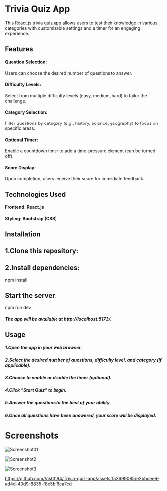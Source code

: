# Trivia Quiz App

This React.js trivia quiz app allows users to test their knowledge in various categories with customizable settings and a timer for an engaging experience.

## Features
#### Question Selection:
Users can choose the desired number of questions to answer.
#### Difficulty Levels:
Select from multiple difficulty levels (easy, medium, hard) to tailor the challenge.
#### Category Selection:
Filter questions by category (e.g., history, science, geography) to focus on specific areas.
#### Optional Timer:
Enable a countdown timer to add a time-pressure element (can be turned off).
#### Score Display:
Upon completion, users receive their score for immediate feedback.

## Technologies Used
#### Frontend: React.js
#### Styling: Bootstrap (CSS)

## Installation
## 1.Clone this repository:

## 2.Install dependencies:

npm install

## Start the  server:
npm run dev

##### The app will be available at http://localhost:5173/.
## Usage
##### 1.Open the app in your web browser.
##### 2.Select the desired number of questions, difficulty level, and category (if applicable).
##### 3.Choose to enable or disable the timer (optional).
##### 4.Click "Start Quiz" to begin.
##### 5.Answer the questions to the best of your ability.
##### 6.Once all questions have been answered, your score will be displayed.

# Screenshots

![Screenshot01](https://github.com/Vish1194/Trivia-quiz-app/assets/152699085/29040c71-1199-4d60-9123-7c33f951c250)

![Screenshot2](https://github.com/Vish1194/Trivia-quiz-app/assets/152699085/6ddda9ea-0049-40ce-bc68-2a38fbf0e8c9)

![Screenshot3](https://github.com/Vish1194/Trivia-quiz-app/assets/152699085/c29c8023-db55-4012-a2f4-036912b404af)


https://github.com/Vish1194/Trivia-quiz-app/assets/152699085/e2bbcee6-ad4d-43d9-8835-f8e5bf6ca7cd




